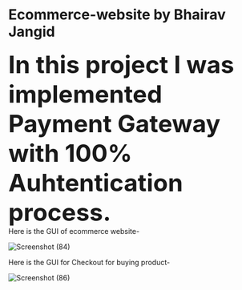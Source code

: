 # Ecommerce-website by Bhairav Jangid
<font size="15"> **In this project I was implemented Payment Gateway with 100% Auhtentication process.**</font> <br />
Here is the GUI of ecommerce website- 

![Screenshot (84)](https://user-images.githubusercontent.com/114358084/227484746-473f82c6-82c0-46dd-bca1-8e6fa8c6243f.png)

Here is the GUI for Checkout for buying product-

![Screenshot (86)](https://user-images.githubusercontent.com/114358084/227485573-856e3d2e-ca3c-4af6-9165-1161a2c8f128.png)
